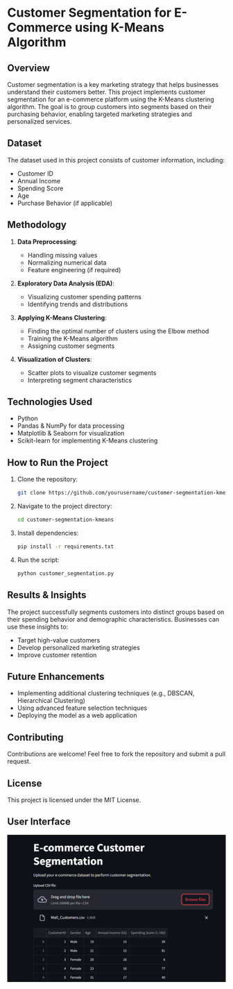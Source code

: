 # Customer Segmentation for E-Commerce using K-Means Algorithm

## Overview
Customer segmentation is a key marketing strategy that helps businesses understand their customers better. This project implements customer segmentation for an e-commerce platform using the K-Means clustering algorithm. The goal is to group customers into segments based on their purchasing behavior, enabling targeted marketing strategies and personalized services.

## Dataset
The dataset used in this project consists of customer information, including:
- Customer ID
- Annual Income
- Spending Score
- Age
- Purchase Behavior (if applicable)

## Methodology
1. **Data Preprocessing**: 
   - Handling missing values
   - Normalizing numerical data
   - Feature engineering (if required)

2. **Exploratory Data Analysis (EDA)**:
   - Visualizing customer spending patterns
   - Identifying trends and distributions

3. **Applying K-Means Clustering**:
   - Finding the optimal number of clusters using the Elbow method
   - Training the K-Means algorithm
   - Assigning customer segments

4. **Visualization of Clusters**:
   - Scatter plots to visualize customer segments
   - Interpreting segment characteristics

## Technologies Used
- Python
- Pandas & NumPy for data processing
- Matplotlib & Seaborn for visualization
- Scikit-learn for implementing K-Means clustering

## How to Run the Project
1. Clone the repository:
   ```bash
   git clone https://github.com/yourusername/customer-segmentation-kmeans.git
   ```
2. Navigate to the project directory:
   ```bash
   cd customer-segmentation-kmeans
   ```
3. Install dependencies:
   ```bash
   pip install -r requirements.txt
   ```
4. Run the script:
   ```bash
   python customer_segmentation.py
   ```

## Results & Insights
The project successfully segments customers into distinct groups based on their spending behavior and demographic characteristics. Businesses can use these insights to:
- Target high-value customers
- Develop personalized marketing strategies
- Improve customer retention

## Future Enhancements
- Implementing additional clustering techniques (e.g., DBSCAN, Hierarchical Clustering)
- Using advanced feature selection techniques
- Deploying the model as a web application

## Contributing
Contributions are welcome! Feel free to fork the repository and submit a pull request.

## License
This project is licensed under the MIT License.
## User Interface
![image alt](https://github.com/SathishB-1/Customer-Segmentation-for-E-commerce/blob/c80a6388cf300896e9b66cef565e6dca6df9a2f9/img1.png)

